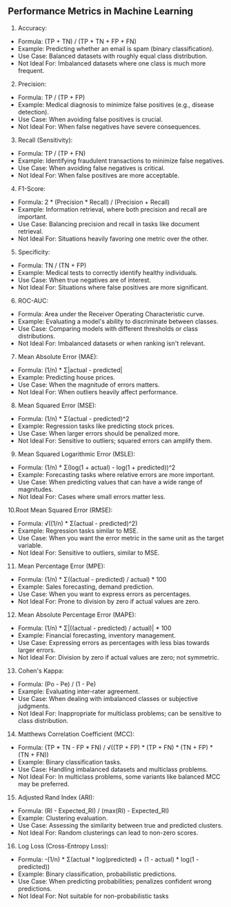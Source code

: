 ## Performance Metrics in Machine Learning

1. Accuracy:
* Formula: (TP + TN) / (TP + TN + FP + FN)
* Example: Predicting whether an email is spam (binary classification).
* Use Case: Balanced datasets with roughly equal class distribution.
* Not Ideal For: Imbalanced datasets where one class is much more frequent.

2. Precision:
* Formula: TP / (TP + FP)
* Example: Medical diagnosis to minimize false positives (e.g., disease detection).
* Use Case: When avoiding false positives is crucial.
* Not Ideal For: When false negatives have severe consequences.

3. Recall (Sensitivity):
* Formula: TP / (TP + FN)
* Example: Identifying fraudulent transactions to minimize false negatives.
* Use Case: When avoiding false negatives is critical.
* Not Ideal For: When false positives are more acceptable.

4. F1-Score:
* Formula: 2 * (Precision * Recall) / (Precision + Recall)
* Example: Information retrieval, where both precision and recall are important.
* Use Case: Balancing precision and recall in tasks like document retrieval.
* Not Ideal For: Situations heavily favoring one metric over the other.

5. Specificity:
* Formula: TN / (TN + FP)
* Example: Medical tests to correctly identify healthy individuals.
* Use Case: When true negatives are of interest.
* Not Ideal For: Situations where false positives are more significant.
  
6. ROC-AUC:
* Formula: Area under the Receiver Operating Characteristic curve.
* Example: Evaluating a model's ability to discriminate between classes.
* Use Case: Comparing models with different thresholds or class distributions.
* Not Ideal For: Imbalanced datasets or when ranking isn't relevant.
  
7. Mean Absolute Error (MAE):
* Formula: (1/n) * Σ|actual - predicted|
* Example: Predicting house prices.
* Use Case: When the magnitude of errors matters.
* Not Ideal For: When outliers heavily affect performance.

8. Mean Squared Error (MSE):
* Formula: (1/n) * Σ(actual - predicted)^2
* Example: Regression tasks like predicting stock prices.
* Use Case: When larger errors should be penalized more.
* Not Ideal For: Sensitive to outliers; squared errors can amplify them.

9. Mean Squared Logarithmic Error (MSLE):
* Formula: (1/n) * Σ(log(1 + actual) - log(1 + predicted))^2
* Example: Forecasting tasks where relative errors are more important.
* Use Case: When predicting values that can have a wide range of magnitudes.
* Not Ideal For: Cases where small errors matter less.

10.Root Mean Squared Error (RMSE):
* Formula: √((1/n) * Σ(actual - predicted)^2)
* Example: Regression tasks similar to MSE.
* Use Case: When you want the error metric in the same unit as the target variable.
* Not Ideal For: Sensitive to outliers, similar to MSE.

11. Mean Percentage Error (MPE):
* Formula: (1/n) * Σ((actual - predicted) / actual) * 100
* Example: Sales forecasting, demand prediction.
* Use Case: When you want to express errors as percentages.
* Not Ideal For: Prone to division by zero if actual values are zero.

12. Mean Absolute Percentage Error (MAPE):
* Formula: (1/n) * Σ|((actual - predicted) / actual)| * 100
* Example: Financial forecasting, inventory management.
* Use Case: Expressing errors as percentages with less bias towards larger errors.
* Not Ideal For: Division by zero if actual values are zero; not symmetric.

13. Cohen's Kappa:
* Formula: (Po - Pe) / (1 - Pe)
* Example: Evaluating inter-rater agreement.
* Use Case: When dealing with imbalanced classes or subjective judgments.
* Not Ideal For: Inappropriate for multiclass problems; can be sensitive to class distribution.

14. Matthews Correlation Coefficient (MCC):
* Formula: (TP * TN - FP * FN) / √((TP + FP) * (TP + FN) * (TN + FP) * (TN + FN))
* Example: Binary classification tasks.
* Use Case: Handling imbalanced datasets and multiclass problems.
* Not Ideal For: In multiclass problems, some variants like balanced MCC may be preferred.

15. Adjusted Rand Index (ARI):
* Formula: (RI - Expected_RI) / (max(RI) - Expected_RI)
* Example: Clustering evaluation.
* Use Case: Assessing the similarity between true and predicted clusters.
* Not Ideal For: Random clusterings can lead to non-zero scores.

16. Log Loss (Cross-Entropy Loss):
* Formula: -(1/n) * Σ(actual * log(predicted) + (1 - actual) * log(1 - predicted))
* Example: Binary classification, probabilistic predictions.
* Use Case: When predicting probabilities; penalizes confident wrong predictions.
* Not Ideal For: Not suitable for non-probabilistic tasks
